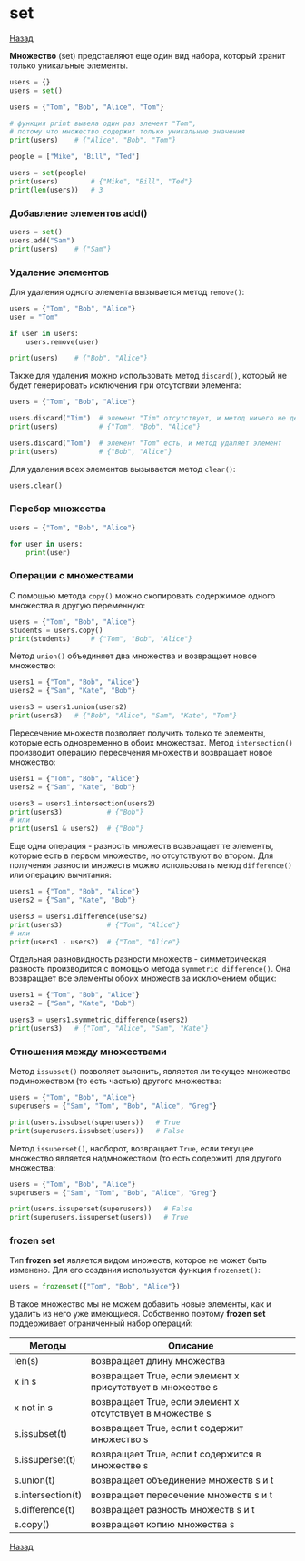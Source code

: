 # set

[Назад][back]

**Множество** (set) представляют еще один вид набора, который хранит только уникальные элементы.

```python
users = {}
users = set()
```

```python
users = {"Tom", "Bob", "Alice", "Tom"}

# функция print вывела один раз элемент "Tom",
# потому что множество содержит только уникальные значения
print(users)    # {"Alice", "Bob", "Tom"}
```

```python
people = ["Mike", "Bill", "Ted"]

users = set(people)
print(users)        # {"Mike", "Bill", "Ted"}
print(len(users))   # 3
```

### Добавление элементов add()

```python
users = set()
users.add("Sam")
print(users)    # {"Sam"}
```

### Удаление элементов

Для удаления одного элемента вызывается метод `remove()`:

```python
users = {"Tom", "Bob", "Alice"}
user = "Tom"

if user in users: 
    users.remove(user)

print(users)    # {"Bob", "Alice"}
```

Также для удаления можно использовать метод `discard()`, который не будет генерировать исключения при отсутствии
элемента:

```python
users = {"Tom", "Bob", "Alice"}

users.discard("Tim")  # элемент "Tim" отсутствует, и метод ничего не делает
print(users)          # {"Tom", "Bob", "Alice"}

users.discard("Tom")  # элемент "Tom" есть, и метод удаляет элемент
print(users)          # {"Bob", "Alice"}
```

Для удаления всех элементов вызывается метод `clear()`:

```python
users.clear()
```

### Перебор множества

```python
users = {"Tom", "Bob", "Alice"}

for user in users:
    print(user)
```

### Операции с множествами

С помощью метода `copy()` можно скопировать содержимое одного множества в другую переменную:

```python
users = {"Tom", "Bob", "Alice"}
students = users.copy()
print(students)     # {"Tom", "Bob", "Alice"}
```

Метод `union()` объединяет два множества и возвращает новое множество:

```python
users1 = {"Tom", "Bob", "Alice"}
users2 = {"Sam", "Kate", "Bob"}

users3 = users1.union(users2)
print(users3)   # {"Bob", "Alice", "Sam", "Kate", "Tom"}
```

Пересечение множеств позволяет получить только те элементы, которые есть одновременно в обоих множествах.
Метод `intersection()` производит операцию пересечения множеств и возвращает новое множество:

```python
users1 = {"Tom", "Bob", "Alice"}
users2 = {"Sam", "Kate", "Bob"}

users3 = users1.intersection(users2)
print(users3)           # {"Bob"}
# или
print(users1 & users2)  # {"Bob"}
```

Еще одна операция - разность множеств возвращает те элементы, которые есть в первом множестве, но отсутствуют во втором.
Для получения разности множеств можно использовать метод `difference()` или операцию вычитания:

```python
users1 = {"Tom", "Bob", "Alice"}
users2 = {"Sam", "Kate", "Bob"}

users3 = users1.difference(users2)
print(users3)           # {"Tom", "Alice"}
# или
print(users1 - users2)  # {"Tom", "Alice"}
```

Отдельная разновидность разности множеств - симметрическая разность производится с помощью
метода `symmetric_difference()`.
Она возвращает все элементы обоих множеств за исключением общих:

```python
users1 = {"Tom", "Bob", "Alice"}
users2 = {"Sam", "Kate", "Bob"}

users3 = users1.symmetric_difference(users2)
print(users3)   # {"Tom", "Alice", "Sam", "Kate"}
```

### Отношения между множествами

Метод `issubset()` позволяет выяснить, является ли текущее множество подмножеством (то есть частью) другого множества:

```python
users = {"Tom", "Bob", "Alice"}
superusers = {"Sam", "Tom", "Bob", "Alice", "Greg"}

print(users.issubset(superusers))   # True
print(superusers.issubset(users))   # False
```

Метод `issuperset()`, наоборот, возвращает `True`, если текущее множество является надмножеством (то есть содержит) для
другого множества:

```python
users = {"Tom", "Bob", "Alice"}
superusers = {"Sam", "Tom", "Bob", "Alice", "Greg"}

print(users.issuperset(superusers))   # False
print(superusers.issuperset(users))   # True
```

### frozen set

Тип **frozen set** является видом множеств, которое не может быть изменено.
Для его создания используется функция `frozenset()`:

```python
users = frozenset({"Tom", "Bob", "Alice"})
```

В такое множество мы не можем добавить новые элементы, как и удалить из него уже имеющиеся.
Собственно поэтому **frozen set** поддерживает ограниченный набор операций:

| Методы            | Описание                                                   |
|-------------------|------------------------------------------------------------|
| len(s)            | возвращает длину множества                                 |
| x in s            | возвращает True, если элемент x присутствует в множестве s |
| x not in s        | возвращает True, если элемент x отсутствует в множестве s  |
| s.issubset(t)     | возвращает True, если t содержит множество s               |
| s.issuperset(t)   | возвращает True, если t содержится в множестве s           |
| s.union(t)        | возвращает объединение множеств s и t                      |
| s.intersection(t) | возвращает пересечение множеств s и t                      |
| s.difference(t)   | возвращает разность множеств s и t                         |
| s.copy()          | возвращает копию множества s                               |

[Назад][back]

[back]: <.> "Назад к оглавлению"